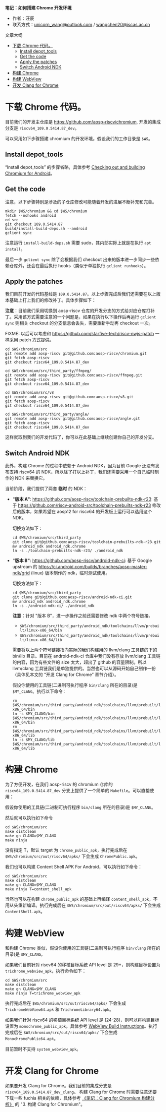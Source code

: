 **笔记：如何搭建 Chrome 开发环境**

- 作者：汪辰
- 联系方式：<unicorn_wang@outlook.com> / <wangchen20@iscas.ac.cn>

文章大纲

<!-- TOC -->

- [下载 Chrome 代码。](#下载-chrome-代码)
	- [Install depot_tools](#install-depot_tools)
	- [Get the code](#get-the-code)
	- [Apply the patches](#apply-the-patches)
	- [Switch Android NDK](#switch-android-ndk)
- [构建 Chrome](#构建-chrome)
- [构建 WebView](#构建-webview)
- [开发 Clang for Chrome](#开发-clang-for-chrome)

<!-- /TOC -->

# 下载 Chrome 代码。

目前我们的开发主仓库是 <https://github.com/aosp-riscv/chromium>, 开发的集成分支是 `riscv64_109.0.5414.87_dev`。

可以采用如下步骤搭建 chromium 的开发环境，假设我们的工作目录是 `$WS`。

## Install depot_tools

“Install depot_tools” 的步骤省略，具体参考 [Checking out and building Chromium for Android][2]。

## Get the code

注意，以下步骤特别是涉及的子仓库修改可能随着开发的进展不断补充和完善。

```shell
mkdir $WS/chromium && cd $WS/chromium
fetch --nohooks android
cd src
git checkout 109.0.5414.87
build/install-build-deps.sh --android
gclient sync
```

注意运行 `install-build-deps.sh` 需要 sudo，其内部实际上就是在执行 `apt install`。

最后一步 `gclient sync` 除了会根据我们 checkout 出来的版本进一步同步一些依赖仓库外，还会在最后执行 hooks（类似于单独执行 `gclient runhooks`）。

## Apply the patches

我们目前开发的代码基线是 `109.0.5414.87`。以上步骤完成后我们还需要在以上版本基础上打上我们的修改补丁。具体步骤如下：

**注意**：目前我们采用切换到 aosp-riscv 仓库的开发分支的方式给对应仓库打补丁。采用该方式需要注意的一个问题是，如果在执行以下操作后再运行 `gclient sync` 则相关 checkout 的分支信息会丢失，需要重新手动再 checkout 一次。

FIXME: 以后可以考虑和 <https://github.com/starfive-tech/riscv-nwjs-patch> 一样采用 patch 方式提供。

```shell
cd $WS/chromium/src
git remote add aosp-riscv git@github.com:aosp-riscv/chromium.git
git fetch aosp-riscv
git checkout riscv64_109.0.5414.87_dev

cd $WS/chromium/src/third_party/ffmpeg/
git remote add aosp-riscv git@github.com:aosp-riscv/ffmpeg.git
git fetch aosp-riscv 
git checkout riscv64_109.0.5414.87_dev 

cd $WS/chromium/src/v8
git remote add aosp-riscv git@github.com:aosp-riscv/v8.git
git fetch aosp-riscv
git checkout riscv64_109.0.5414.87_dev 

cd $WS/chromium/src/third_party/angle/
git remote add aosp-riscv git@github.com:aosp-riscv/angle.git
git fetch aosp-riscv 
git checkout riscv64_109.0.5414.87_dev 
```
这样就取到我们的开发代码了，你可以在此基础上继续创建你自己的开发分支。

## Switch Android NDK

此外，构建 Chrome 的过程中依赖于 Android NDK，因为目前 Google 还没有发布支持 riscv64 的 NDK，所以除了打以上补丁，我们还需要采用一个自己临时制作的 NDK 来替换它。

当前阶段，我们提供了两套 **临时** 的 NDK：

- **"版本 A"**: <https://github.com/aosp-riscv/toolchain-prebuilts-ndk-r23>: 基于 <https://github.com/riscv-android-src/toolchain-prebuilts-ndk-r23> 修改后的版本，如果希望在 aosp12 for riscv64 的开发板上运行可以选用这个 NDK。

  切换方法如下：
  ```shell
  cd $WS/chromium/src/third_party
  git clone git@github.com:aosp-riscv/toolchain-prebuilts-ndk-r23.git
  mv android_ndk android_ndk.chrome
  ln -s ./toolchain-prebuilts-ndk-r23/ ./android_ndk
  ```

- **"版本 B"**: <https://github.com/aosp-riscv/android-ndk-ci>: 基于 Google upstream 的 <https://ci.android.com/builds/branches/aosp-master-ndk/grid> (linux) 版本制作的 ndk，临时测试使用。

  切换方法如下：

  ```shell
  cd $WS/chromium/src/third_party
  git clone git@github.com:aosp-riscv/android-ndk-ci.git
  mv android_ndk android_ndk.chrome
  ln -s ./android-ndk-ci/ ./android_ndk
  ```
  **注意**：针对 "版本 B"，进一步操作之前还需要修改 ndk 中两个符号链接。

  - `$WS/chromium/src/third_party/android_ndk/toolchains/llvm/prebuilt/linux-x86_64/bin`
  - `$WS/chromium/src/third_party/android_ndk/toolchains/llvm/prebuilt/linux-x86_64/lib`

  需要将以上两个符号链接指向实际的我们构建用的 llvm/clang 工具链的下的 bin/lib 目录。目前在 android-ndk-ci 仓库中我们没有存放 llvm/clang 工具链的内容，因为有些文件的 size 太大，超出了 github 的容量限制。所以 llvm/clang 工具链我们是单独提供的。当然也可以从源码开始自己制作一份（具体见本文的 “开发 Clang for Chrome” 章节介绍）。

  假设你使用的工具链(二进制可执行程序 `bin/clang` 所在的目录)是 `$MY_CLANG`。执行以下命令：

  ```shell
  rm $WS/chromium/src/third_party/android_ndk/toolchains/llvm/prebuilt/linux-x86_64/bin
  ln -s $MY_CLANG/bin $WS/chromium/src/third_party/android_ndk/toolchains/llvm/prebuilt/linux-x86_64/bin
  rm $WS/chromium/src/third_party/android_ndk/toolchains/llvm/prebuilt/linux-x86_64/lib
  ln -s $MY_CLANG/lib $WS/chromium/src/third_party/android_ndk/toolchains/llvm/prebuilt/linux-x86_64/lib
  ```

# 构建 Chrome

为了方便开发，在我们 aosp-riscv 的 chromium 仓库的 `riscv64_109.0.5414.87_dev` 分支上提供了一个简单的 `Makefile`。可以直接使用：

假设你使用的工具链(二进制可执行程序 `bin/clang` 所在的目录)是 `$MY_CLANG`。

然后就可以执行如下命令
```shell
cd $WS/chromium/src
make distclean
make gn CLANG=$MY_CLANG
make ninja
```

没有指定 T，默认 target 为 `chrome_public_apk`，执行完成后在 `$WS/chromium/src/out/riscv64/apks/` 下会生成 `ChromePublic.apk`。

我们也可以构建 Content Shell APK For Android，可以执行如下命令：
```shell
cd $WS/chromium/src
make distclean
make gn CLANG=$MY_CLANG
make ninja T=content_shell_apk
```
当然也可以在构建 `chrome_public_apk` 的基础上再编译 `content_shell_apk`，不用从头重新编译。执行完成后在 `$WS/chromium/src/out/riscv64/apks/` 下会生成 `ContentShell.apk`。


# 构建 WebView

和构建 Chrome 类似，假设你使用的工具链(二进制可执行程序 `bin/clang` 所在的目录)是 `$MY_CLANG`。

如果我们目前针对 riscv64 的移植目标系统 API level 是 29+，则构建目标设置为 `trichrome_webview_apk`，执行命令如下：

```shell
cd $WS/chromium/src
make distclean
make gn CLANG=$MY_CLANG
make ninja T=trichrome_webview_apk
```

执行完成后在 `$WS/chromium/src/out/riscv64/apks/` 下会生成 `TrichromeWebView64.apk` 和 `TrichromeLibrary64.apk`。

如果我们针对 riscv64 的移植目标系统 API level 是 (24-28)，则可以将构建目标设置为 `monochrome_public_apk`。具体参考 [WebView Build Instructions][3]。执行完成后在 `$WS/chromium/src/out/riscv64/apks/` 下会生成 `MonochromePublic64.apk`。

目前暂时不支持 `system_webview_apk`。

# 开发 Clang for Chrome

如果要开发 Clang for Chrome。我们目前的集成分支是 `riscv64_109.0.5414.87_dev_clang`。
构建 Clang for Chrome 时需要注意还要下载一些 fuchia 相关的依赖，具体参考 [《笔记：Clang for Chromium 构建分析》][1] 的 "3. 构建 Clang for Chromium"。

[1]:../../articles/20230201-chrome-clang-build.md
[2]:https://chromium.googlesource.com/chromium/src.git/+/HEAD/docs/android_build_instructions.md
[3]:https://chromium.googlesource.com/chromium/src/+/HEAD/android_webview/docs/build-instructions.md
